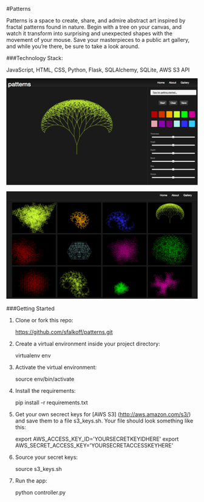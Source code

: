 #Patterns

Patterns is a space to create, share, and admire abstract art inspired by fractal patterns found in nature. Begin with a tree on your canvas, and watch it transform into surprising and unexpected shapes with the movement of your mouse. Save your masterpieces to a public art gallery, and while you’re there, be sure to take a look around.

###Technology Stack: 

JavaScript, HTML, CSS, Python, Flask, SQLAlchemy, SQLite, AWS S3 API

![image](/static/images/home.png) 

![image](/static/images/gallery.png) 

###Getting Started

1. Clone or fork this repo: 

	https://github.com/sfalkoff/patterns.git

2. Create a virtual environment inside your project directory: 

	virtualenv env

3. Activate the virtual environment:

	source env/bin/activate

4. Install the requirements:

	pip install -r requirements.txt

5. Get your own secrect keys for [AWS S3] (http://aws.amazon.com/s3/) and save them to a file s3_keys.sh. Your file should look something like this:

	export AWS_ACCESS_KEY_ID='YOURSECRETKEYIDHERE'
	export AWS_SECRET_ACCESS_KEY='YOURSECRETACCESSKEYHERE'
	
6. Source your secret keys:

	source s3_keys.sh

7. Run the app:

	python controller.py



